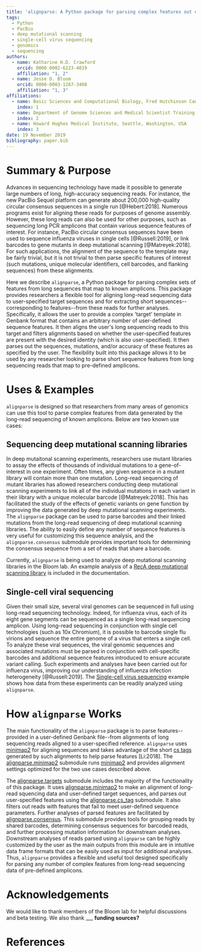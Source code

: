 ```yaml
---
title: 'alignparse: A Python package for parsing complex features out of sequence alignments'
tags:
  - Python
  - PacBio
  - deep mutational scanning
  - single-cell virus sequencing
  - genomics
  - sequencing
authors:
  - name: Katharine H.D. Crawford
    orcid: 0000-0002-6223-4019
    affiliation: "1, 2"
  - name: Jesse D. Bloom
    orcid: 0000-0003-1267-3408
    affiliation: "1, 3"
affiliations:
  - name: Basic Sciences and Computational Biology, Fred Hutchinson Cancer Research Center, Seattle, Washington, USA
    index: 1 
  - name: Department of Genome Sciences and Medical Scientist Training Program, University of Washington, Seattle, Washington, USA
    index: 2
  - name: Howard Hughes Medical Institute, Seattle, Washington, USA
    index: 3
date: 19 November 2019
bibliography: paper.bib
---
```


# Summary & Purpose

Advances in sequencing technology have made it possible to generate large numbers of long, high-accuracy sequencing reads.
For instance, the new PacBio Sequel platform can generate about 200,000 high-quality circular consensus sequences in a single run [@Hebert:2018].
Numerous programs exist for aligning these reads for purposes of genome assembly.
However, these long reads can also be used for other purposes, such as sequencing long PCR amplicons that contain various sequence features of interest.
For instance, PacBio circular consensus sequences have been used to sequence influenza viruses in single cells [@Russell:2019], or link barcodes to gene mutants in deep mutational scanning [@Matreyek:2018].
For such applications, the alignment of the sequence to the template may be fairly trivial, but it is not trivial to then parse specific features of interest (such mutations, unique molecular identifiers, cell barcodes, and flanking sequences) from these alignments.

Here we describe ``alignparse``, a Python package for parsing complex sets of features from long sequences that map to known amplicons.
This package provides researchers a flexible tool for aligning long-read sequencing data to user-specified target sequences and for extracting short sequences--corresponding to features--from these reads for further analyses. 
Specifically, it allows the user to provide a complex 'target' template in Genbank format that contains an arbitrary number of user-defined sequence features. 
It then aligns the user's long sequencing reads to this target and filters alignments based on whether the user-specified features are present with the desired identity (which is also user-specified). 
It then parses out the sequences, mutations, and/or accuracy of these features as specified by the user. The flexibility built into this package allows it to be used by any researcher looking to parse short sequence features from long sequencing reads that map to pre-defined amplicons. 


# Uses & Examples 

``alignparse`` is designed so that researchers from many areas of genomics can use this tool to parse complex features from data generated by the long-read sequencing of known amplicons.
Below are two known use cases:

## Sequencing deep mutational scanning libraries

In deep mutaitonal scanning experiments, researchers use mutant libraries to assay the effects of thousands of individual mutations to a gene-of-interest in one experiment. 
Often times, any given sequence in a mutant library will contain more than one mutation. 
Long-read sequencing of mutant libraries has allowed researchers conducting deep mutational scanning experiments to link all of the individual mutations in each variant in their library with a unique molecular barcode [@Matreyek:2018]. 
This has facilitated the study of the effects of genetic variants on gene function by improving the data generated by deep mutational scanning experiments. 
The ``alignparse`` package can be used to parse barcodes and their linked mutations from the long-read sequencing of deep mutational scanning libraries. 
The ability to easily define any number of sequence features is very useful for customizing this sequence analysis, and the ``alignparse.consensus`` submodule provides important tools for determining the consensus sequence from a set of reads that share a barcode.

Currently, ``alignparse`` is being used to analyze deep mutational scanning libraries in the Bloom lab. An example analysis of a [RecA deep mutational scanning library](https://jbloomlab.github.io/alignparse/recA_DMS.html) is included in the documentation.

## Single-cell viral sequencing

Given their small size, several viral genomes can be sequenced in full using long-read sequencing technology.
Indeed, for influenza virus, each of its eight gene segments can be sequenced as a single long-read sequencing amplicon.
Using long-read sequencing in conjunction with single cell technologies (such as 10x Chromium), it is possible to barcode single flu virions and sequence the entire genome of a virus that enters a single cell.
To analyze these viral sequences, the viral genomic sequences and associated mutations must be parsed in conjunction with cell-specific barcodes and additional sequence features introduced to ensure accurate variant calling.
Such experiments and analyses have been carried out for influenza virus, improving our understanding of influenza infection heterogeneity [@Russell:2019].
The [Single-cell virus sequencing](https://jbloomlab.github.io/alignparse/flu_virus_seq_example.html) example shows how data from these experiments can be readily analyzed using ``alignparse``. 



# How ``alignparse`` Works

The main functionality of the ``alignparse`` package is to parse features--provided in a user-defined Genbank file--from alignments of long sequencing reads aligned to a user-specified reference. ``alignparse`` uses [minimap2](https://github.com/lh3/minimap2) for aligning sequences and takes advantage of the short [cs tags](https://lh3.github.io/minimap2/minimap2.html#10) generated by such alignments to help parse features [Li:2018]. The [alignparse.minimap2](https://jbloomlab.github.io/alignparse/alignparse.minimap2.html) submodule runs [minimap2](https://github.com/lh3/minimap2) and provides alignment settings optimized for the two use cases described above.

The [alignparse.targets](https://jbloomlab.github.io/alignparse/alignparse.targets.html) submodule includes the majority of the functionality of this package. 
It uses [alignparse.minimap2](https://jbloomlab.github.io/alignparse/alignparse.minimap2.html) to make an alignment of long-read squencing data and user-defined target sequences, and parses out user-specified features using the [alignparse.cs_tag](https://jbloomlab.github.io/alignparse/alignparse.cs_tag.html) submodule. It also filters out reads with features that fail to meet user-defined sequence parameters.
Further analyses of parsed features are facilitated by [alignparse.consensus](https://jbloomlab.github.io/alignparse/alignparse.consensus.html).
This submodule provides tools for grouping reads by shared barcodes, determining consensus sequences for barcoded reads, and further processing mutation information for downstream analyses.
Downstream analyses of reads parsed using ``alignparse`` can be highly customized by the user as the main outputs from this module are in intuitive data frame formats that can be easily used as input for additional analyses. 
Thus, ``alignparse`` provides a flexible and useful tool designed specifically for parsing any number of complex features from long-read sequencing data of pre-defined amplicons.

# Acknowledgements

We would like to thank members of the Bloom lab for helpful discussions and beta testing. We also thank ___ **funding sources?**

# References

